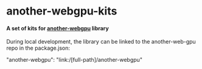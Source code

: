 # another-webgpu-kits

#### A set of kits for [another-webgpu](https://github.com/sergsar/another-webgpu) library

During local development, the library can be linked to the another-web-gpu repo in the package.json:

"another-webgpu": "link:/[full-path]/another-webgpu"
